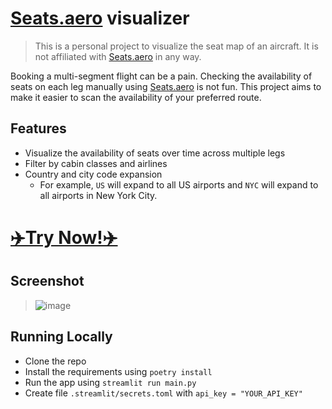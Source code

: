 # [Seats.aero](https://Seats.aero) visualizer

> This is a personal project to visualize the seat map of an aircraft. It is not affiliated with [Seats.aero](https://Seats.aero) in any way.

Booking a multi-segment flight can be a pain. Checking the availability of seats on each leg manually using [Seats.aero](https://Seats.aero) is not fun. This project aims to make it easier to scan the availability of your preferred route. 

## Features

- Visualize the availability of seats over time across multiple legs
- Filter by cabin classes and airlines
- Country and city code expansion
  - For example, `US` will expand to all US airports and `NYC` will expand to all airports in New York City.

# [✈️Try Now!✈️](https://seats-aero-viz.streamlit.app/)

## Screenshot
> ![image](https://user-images.githubusercontent.com/4657356/231931895-d5d7b6a7-e46c-43ce-bc75-7bc5cded2bad.png)

## Running Locally

- Clone the repo
- Install the requirements using `poetry install`
- Run the app using `streamlit run main.py`
- Create file `.streamlit/secrets.toml` with `api_key = "YOUR_API_KEY"`